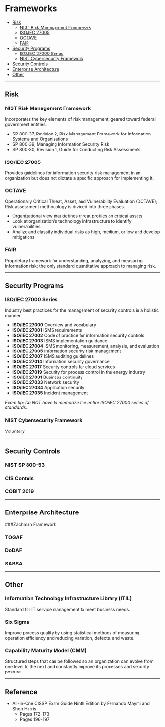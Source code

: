 # Frameworks

* [Risk](#risk)
   * [NIST Risk Management Framework](#nist-risk-management-framework)
   * [ISO/IEC 27005](#iso/iec-27005)
   * [OCTAVE](#octave)
   * [FAIR](#fair)
* [Security Programs](#security-programs)
   * [ISO/IEC 27000 Series](#iso/iec-27000-series)
   * [NIST Cybersecurity Framework](#nist-cybersecurity-framework)
* [Security Controls](#security-controls)
* [Enterprise Architecture](#enterprise-architecture)
* [Other](#other)

**********************************************************************   
## Risk

### NIST Risk Management Framework
Incorporates the key elements of risk management; geared toward federal government entities.
* SP 800-37, Revision 2, Risk Management Framework for Information Systems and Organizations
* SP 800-39, Managing Information Security Risk
* SP 800-30, Revision 1, Guide for Conducting Risk Assessments
   
### ISO/IEC 27005
Provides guidelines for information security risk management in an organization but does not dictate a specific approach for implementing it.

### OCTAVE
Operationally Critical Threat, Asset, and Vulnerability Evaluation (OCTAVE); Risk assessment methodology is divided into three phases.
* Organizational view that defines threat profiles on critical assets
* Look at organization's technology infrastructure to identify vulnerabilities
* Analize and classify individual risks as high, medium, or low and develop mitigations

### FAIR
Proprietary framework for understanding, analyzing, and measuring information risk; the only standard quantitative approach to managing risk.

**********************************************************************   
## Security Programs

### ISO/IEC 27000 Series
Industry best practices for the management of security controls in a holistic manner.
* **ISO/IEC 27000** Overview and vocabulary
* **ISO/IEC 27001** ISMS requirements
* **ISO/IEC 27002** Code of practice for information security controls
* **ISO/IEC 27003** ISMS implementation guidance
* **ISO/IEC 27004** ISMS monitoring, measurement, analysis, and evaluation
* **ISO/IEC 27005** Information security risk management
* **ISO/IEC 27007** ISMS auditing guidelines
* **ISO/IEC 27014** Information security governance
* **ISO/IEC 27017** Security controls for cloud services
* **ISO/IEC 27019** Security for process control in the energy industry
* **ISO/IEC 27031** Business continuity
* **ISO/IEC 27033** Network security
* **ISO/IEC 27034** Application security
* **ISO/IEC 27035** Incident management

*Exam tip: Do NOT have to memorize the entire ISO/IEC 27000 series of standards.*

### NIST Cybersecurity Framework
Voluntary 

********************************************************************** 
## Security Controls

### NIST SP 800-53

### CIS Contols

### COBIT 2019

**********************************************************************
## Enterprise Architecture

###Zachman Framework
### TOGAF
### DoDAF
### SABSA
   
**********************************************************************   
## Other

### Information Technology Infrastructure Library (ITIL)
Standard for IT service management to meet business needs.
 
### Six Sigma
Improve process quality by using statistical methods of measuring operation efficiency and reducing variation, defects, and waste.  
 
### Capability Maturity Model (CMM)
Structured steps that can be followed so an organization can evolve from one level to the next and constantly improve its processes and security posture.

********************************************************************** 
## Reference
* All-in-One CISSP Exam Guide Ninth Edition by Fernando Maymi and Shon Harris
   * Pages 172-173
   * Pages 196-197
